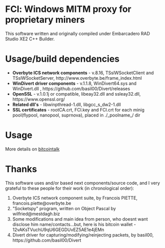 # FCl: Windows MITM proxy for proprietary miners
This software written and originally compiled under Embarcadero RAD Studio XE2 C++ Builder.

# Usage/build dependencies
<ul>
<li><b>Overbyte ICS network components</b> - v.8.16, TSslWSocketClient and TSslWSocketServer, http://www.overbyte.be/frame_index.html</li>
<li><b>WinDivert driver components</b> - v.1.1.8, WinDivert64.sys and WinDivert.dll , https://github.com/basil00/Divert/releases</li>
<li><b>OpenSSL</b> - v.1.0.1j or compatible, libeay32.dll and ssleay32.dll, https://www.openssl.org/</li>
<li><b>Related dll's</b> - libwinpthread-1.dll, libgcc_s_dw2-1.dll</li>
<li><b>SSL certificates</b> - rootCA.crt, FCl.key and FCl.crt for each minig pool(flypool, nanopool, suprnova), placed in ./_poolname_/ dir</li>
</ul>

# Usage
More details on <a href="https://bitcointalk.org/index.php?topic=1734152.0">bitcointalk</a>

# Thanks
This software uses and/or based next components/source code, and I very grateful to these people for their work (in chronological order):
<ol>
<li>Overbyte ICS network component suite, by Francois PIETTE, francois.piette@overbyte.be</li>
<li>"Socketspy" program, written on Object Pascal by wilfried@mestdagh.biz</li>
<li>Some modifications and main idea from person, who doesnt want disclose him name/contacts...but, here is his bitcoin wallet - 12vAKsTVuchU9qU6GEGDUvEZ5AE1e4jEMn</li>
<li>Divert driver for capturing/modifying/reinjecting packets, by basil00, https://github.com/basil00/Divert</li>
</ol>
